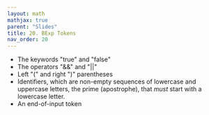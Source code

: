 ```yaml
---
layout: math
mathjax: true
parent: "Slides"
title: 20. BExp Tokens
nav_order: 20
---
```


* The keywords "true" and "false"
* The operators "&&" and "\|\|"
* Left "(" and right ")" parentheses
* Identifiers, which are non-empty sequences of lowercase and uppercase letters, the prime (apostrophe), that _must_ start with a lowercase letter.
* An end-of-input token